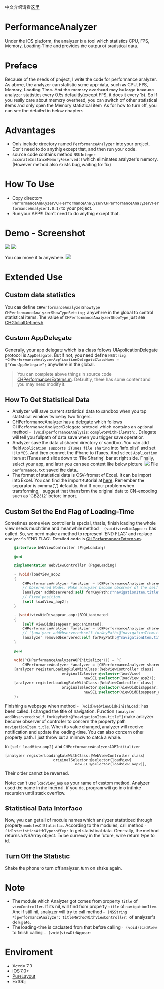 中文介绍请看[这里](./README.CN.md)
# PerformanceAnalyzer
Under the iOS platform, the analyzer is a tool which statistics CPU, FPS, Memory, Loading-Time and provides the output of statistical data.
# Preface
Because of the needs of project, I write the code for performance analyzer. As above, the analyzer can statistic some app-data, such as CPU, FPS, Memory, Loading-Time. And the memory overhead may be large because analyzer statistics every 0.5s defaultly(except FPS, it does it every 1s). So If you really care about memory overhead, you can switch off other statistical items and only open the Memory statistical item. As for how to turn off, you can see the detailed in below chapters.
# Advantages
- Only include directory named `PerformanceAnalyzer` into your project. Don't need to do anythig except that, and then run your code.
- source code contains method `NSUInteger accurateInstanceMemoryReserved()` which eliminates analyzer's memory. (However method also exists bug, waiting for fix)

# How To Use
- Copy directory `PerformanceAnalyzer/CHPerformanceAnalyzer/CHPerformanceAnalyzer/PerformanceAnalyzer1.0.1/` to your project.
- Run your APP!!! Don't need to do anythig except that.

# Demo - Screenshot
![](./res/2.png)
![](./res/3.png)

You can move it to anywhere.
![](./res/4.png)

# Extended Use
## Custom data statistics
You can define `CHPerformanceAnalyzerShowType CHPerformanceAnalyzerShowTypeSetting;` anywhere in the global to control statistical items. The value of `CHPerformanceAnalyzerShowType` just see [CHGlobalDefines.h](./CHPerformanceAnalyzer/CHPerformanceAnalyzer/PerformanceAnalyzer1.0.1/CHGlobalDefines.h)
 
## Custom AppDelegate
Generally, your app delegate which is a class follows UIApplicationDelegate protocol is `AppDelegate`. But if not, you need define `NSString *CHPerformanceAnalyzerApplicationDelegateClassName = @"YourAppDelegate";` anywhere in the global.
> You can complete above things in source code [CHPerformancerExterns.m](./CHPerformanceAnalyzer/CHPerformanceAnalyzer/PerformanceAnalyzer1.0.1/DataRepresentation/CHPerformancerExterns.m). Defaultly, there has some content and you may need modify it.

## How To Get Statistical Data
- Analyzer will save current statistical data to sandbox when you tap statistical window twice by two fingers.
- CHPerformanceAnalyzer has a delegate which follows CHPerformanceAnalyzerDelegate protocol which contains an optional method `- (void)performanceAnalysis:completeWithFilePath:`. Delegate will tell you fullpath of data save when you trigger save operation.
- Analyzer save the data at shared directory of sandbox. You can add field `Application supports iTunes file sharing` into 'info.plist' and set it to `YES`. And then connect the iPhone to iTunes. And select `Application` item at iTunes and slide down to 'File Sharing' bar at right side. Finally, select your app, and later you can see content like below picture.
![](./res/1.png)
File `performance.txt` saved the data。
- The format of statistical data is CSV-fromat of Excel. It can be import into Excel. You can find the import-tutorial at [here](http://jingyan.baidu.com/article/e6c8503c2d44e3e54f1a18c7.html). Remember the separator is comma(',') defaultly. And If occur problem when transforming, I suggest that thansform the original data to CN-encoding such as 'GB2312' before import.

## Custom Set the End Flag of Loading-Time
Sometimes some view controller is special, that is, finish loading the whole view needs much time and meanwhile method `- (void)viewDidAppear:` has called. So, we need make a method to represent 'END FLAG' and replace analyzer's 'END FLAG'. Detailed code is [CHPerformancerExterns.m](./CHPerformanceAnalyzer/CHPerformanceAnalyzer/PerformanceAnalyzer1.0.1/DataRepresentation/CHPerformancerExterns.m).
```Objective-C
    @interface WebViewController (PageLoading)

    @end

    @implementation WebViewController (PageLoading)

    - (void)loadView_aop2
    {
        CHPerformanceAnalyzer *analyzer = [CHPerformanceAnalyzer sharedPerformanceAnalyzer];
        // Observered Model. Make analyzer become observer of the self to concern the property path'navigationItem.title'.
        [analyzer addObservered:self forKeyPath:@"navigationItem.title"];
        // Fixed position.
        [self loadView_aop2];
    }

    - (void)viewDidDisappear_aop:(BOOL)animated
    {
        [self viewDidDisappear_aop:animated];
        CHPerformanceAnalyzer *analyzer = [CHPerformanceAnalyzer sharedPerformanceAnalyzer];
        // '[analyzer addObservered:self forKeyPath:@"navigationItem.title"];' must be called, otherwise there will throw exception.
        [analyzer removeObservered:self forKeyPath:@"navigationItem.title"];
    }
    
    @end

    void(^CHPerformanceAnalyzerAOPInitializer)() = ^{
        CHPerformanceAnalyzer *analyzer = [CHPerformanceAnalyzer sharedPerformanceAnalyzer];
    [analyzer registerLoadingRuleWithClass:[WebViewController class]
                          originalSelector:@selector(loadView)
                                    newSEL:@selector(loadView_aop2)];
    [analyzer registerLoadingRuleWithClass:[WebViewController class]
                          originalSelector:@selector(viewDidDisappear:)
                                    newSEL:@selector(viewDidDisappear_aop:)];
    };
```

Finishing a webpage when method `- (void)webViewDidFinishLoad:` has been called. I changed the title of navigation. Function `[analyzer addObservered:self forKeyPath:@"navigationItem.title"]` make anlayzer become observer of controller to concern the property path `navigationItem.title`. When its value changed, analyzer will receive notification and update the loading-time. You can also concern other property path. I just throw out a minnow to catch a whale.

In `[self loadView_aop2]` and `CHPerformanceAnalyzerAOPInitializer`

```
[analyzer registerLoadingRuleWithClass:[WebViewController class]
                      originalSelector:@selector(loadView)
                                newSEL:@selector(loadView_aop2)];
```

Their order cannot be reversed.

Note: can't use `loadView_aop` as your name of custom method. Analyzer used the name in the internal. If you do, program will go into infinite recursion until stack overflow.

## Statistical Data Interface
Now, you can get all of module names which analyzer statisticed through property `modulesOfStatistic`. According to the modules, call method `- (id)statisticsWithType:ofKey:` to get statistical data. Generally, the method returns a NSArray object. To be currency in the future, write return type to id.

## Turn Off the Statistic
Shake the phone to turn off analyzer, turn on shake again.

# Note
- The module which Analyzer got comes from property `title` of `viewController`. If its nil, will find from property `title` of `navigationItem`. And if still nil, analyzer will try to call method `- (NSString *)performanceAnalyzer: titleMethodWithViewController:` of analyzer's delegate.
- The loading-time is cacluated from that before calling `- (void)loadView` to finish calling `- (void)viewDidAppear:`

# Enviroment
- Xcode 7.3
- iOS 7.0+
- [PureLayout](https://github.com/PureLayout/PureLayout)
- ExtObj
